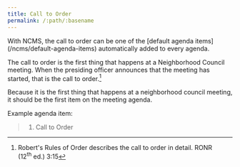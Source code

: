 ```yaml
---
title: Call to Order
permalink: /:path/:basename
---
```


<aside class="callout" role="complementary" markdown="1">
With NCMS,
the call to order
can be one
of the [default agenda items](/ncms/default-agenda-items)
automatically added to
every agenda.
</aside>

The call to order is
the first thing
that happens
at a Neighborhood Council meeting.
When the presiding officer
announces that the meeting
has started,
that is the call to order.[^ronr315]

Because it is
the first thing
that happens
at a neighborhood council meeting,
it should be
the first item
on the meeting agenda.

Example agenda item:

> 1. Call to Order

[^ronr315]:
    Robert's Rules of Order describes
    the call to order
    in detail.
    RONR (12<sup>th</sup>&nbsp;ed.) 3:15
